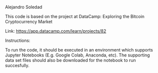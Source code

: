 Alejandro Soledad 

This code is based on the project at DataCamp: Exploring the Bitcoin Cryptocurrency Market

Link: https://app.datacamp.com/learn/projects/82

Instructions:

To run the code, it should be executed in an environment which supports Jupyter Notebooks (E.g. Google Colab, Anaconda, etc). The supporting data set files should also be downloaded for the notebook to run succesfully. 
